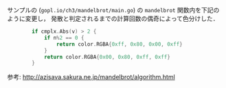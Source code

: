 サンプルの (`gopl.io/ch3/mandelbrot/main.go`) の
`mandelbrot` 関数内を下記のように変更し，
発散と判定されるまでの計算回数の偶奇によって色分けした．

```go
		if cmplx.Abs(v) > 2 {
			if n%2 == 0 {
				return color.RGBA{0xff, 0x80, 0x00, 0xff}
			}
			return color.RGBA{0x00, 0x80, 0xff, 0xff}
		}
```

参考: http://azisava.sakura.ne.jp/mandelbrot/algorithm.html
